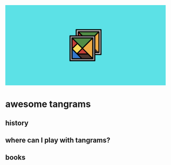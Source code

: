 ![tangrams](https://github.com/aidanastridge/awesome-tangrams/blob/main/awesome-tangrams-banner.png)

# awesome tangrams

## history

## where can I play with tangrams?

## books
